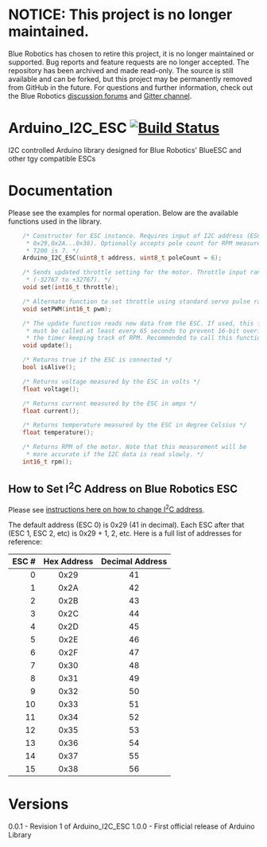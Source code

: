 
# NOTICE: This project is no longer maintained.
Blue Robotics has chosen to retire this project, it is no longer maintained or supported. Bug reports and feature requests are no longer accepted.  The repository has been archived and made read-only. The source is still available and can be forked, but this project may be permanently removed from GitHub in the future. For questions and further information, check out the Blue Robotics [discussion forums](https://discuss.bluerobotics.com) and [Gitter channel](https://gitter.im/bluerobotics/discussion).

# Arduino_I2C_ESC [![Build Status](https://travis-ci.org/bluerobotics/Arduino_I2C_ESC.svg?branch=master)](https://travis-ci.org/bluerobotics/Arduino_I2C_ESC)

I2C controlled Arduino library designed for Blue Robotics' BlueESC and other tgy compatible ESCs

# Documentation

Please see the examples for normal operation. Below are the available functions used in the library.

``` cpp
	/* Constructor for ESC instance. Requires input of I2C address (ESC 0,1...15 is address
	 * 0x29,0x2A...0x38). Optionally accepts pole count for RPM measurements. T100 is 6 and 
	 * T200 is 7. */
	Arduino_I2C_ESC(uint8_t address, uint8_t poleCount = 6);

	/* Sends updated throttle setting for the motor. Throttle input range is 16 bit
	 * (-32767 to +32767). */
	void set(int16_t throttle);

	/* Alternate function to set throttle using standard servo pulse range (1100-1900) */
	void setPWM(int16_t pwm);

	/* The update function reads new data from the ESC. If used, this function
	 * must be called at least every 65 seconds to prevent 16-bit overflow of 
	 * the timer keeping track of RPM. Recommended to call this function at 4-10 Hz */
	void update();

	/* Returns true if the ESC is connected */
	bool isAlive();

	/* Returns voltage measured by the ESC in volts */
	float voltage();

	/* Returns current measured by the ESC in amps */
	float current();

	/* Returns temperature measured by the ESC in degree Celsius */
	float temperature();

	/* Returns RPM of the motor. Note that this measurement will be
	 * more accurate if the I2C data is read slowly. */
	int16_t rpm();
```

## How to Set I<sup>2</sup>C Address on Blue Robotics ESC

Please see [instructions here on how to change I<sup>2</sup>C address](http://docs.bluerobotics.com/bluesc/#assigning-isup2supc-addresses).

The default address (ESC 0) is 0x29 (41 in decimal). Each ESC after that (ESC 1, ESC 2, etc) is 0x29 + 1, 2, etc. Here is a full list of addresses for reference:

| ESC # | Hex Address | Decimal Address |
| ---: | :---: | :---: |
| 0 | 0x29 | 41 |
| 1 | 0x2A | 42 |
| 2 | 0x2B | 43 |
| 3 | 0x2C | 44 |
| 4 | 0x2D | 45 |
| 5 | 0x2E | 46 |
| 6 | 0x2F | 47 |
| 7 | 0x30 | 48 |
| 8 | 0x31 | 49 |
| 9 | 0x32 | 50 |
| 10 | 0x33 | 51 |
| 11 | 0x34 | 52 |
| 12 | 0x35 | 53 |
| 13 | 0x36 | 54 |
| 14 | 0x37 | 55 |
| 15 | 0x38 | 56 |

# Versions

0.0.1 - Revision 1 of Arduino_I2C_ESC
1.0.0 - First official release of Arduino Library
